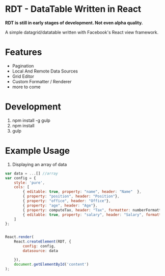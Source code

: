 RDT - DataTable Written in React
==============================

**RDT is still in early stages of development. Not even alpha quality.**

A simple datagrid/datatable written with Facebook's React view framework.

Features
=========
* Pagination
* Local And Remote Data Sources
* Grid Editor
* Custom Formatter / Renderer
* more to come

Development
==============

1. npm install -g gulp
2. npm install
3. gulp

Example Usage
==============


1. Displaying an array of data
```javascript
var data = ...[] //array
var config = {
    style: 'pure',
    cols: [
        { editable: true, property: "name", header: "Name"  },
        { property: "position", header: "Position"},
        { property: "office", header: "Office"},
        { property: "age", header: "Age"},
        { property: computeTax, header: "Tax", formatter: numberFormatter},
        { editable: true, property: "salary", header: "Salary", formatter: numberFormatter }
    ]
};


React.render(
    React.createElement(RDT, {
        config: config,
        datasource: data

    }),
    document.getElementById('content')
);

```

